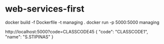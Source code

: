 # web-services-first

docker build -f Dockerfile -t managing .
docker run -p 5000:5000 managing

http://localhost:5000?code=CLASSCODE45
{
  "code": "CLASSCODE1",
  "name": "S.STIPINAS"
}
